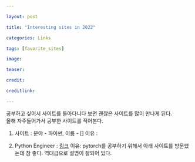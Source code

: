 ```yaml
---

layout: post

title: "Interesting sites in 2022"

categories: Links

tags: [favorite_sites]

image:

teaser:

credit:

creditlink:

---
```


공부하고 싶어서 사이트를 돌아다니다 보면 괜찮은 사이트를 많이 만나게 된다.<br>
올해 자주들어가서 공부한 사이트를 적어본다.<br>


1. 사이트 : 분야 - 파이썬, 이름 - []
이유 :

1. Python Engineer : [링크](https://youtu.be/EMXfZB8FVUA?list=PLqnslRFeH2UrcDBWF5mfPGpqQDSta6VK4)
이유: pytorch를 공부하기 위해서 아래 사이트를 방문했는데 참 좋다. 역대급으로 설명이 잘되어 있다.